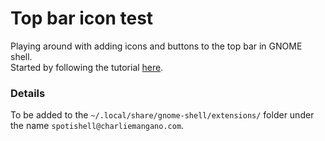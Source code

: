 # Top bar icon test

Playing around with adding icons and buttons to the top bar in GNOME shell.  
Started by following the tutorial [here](https://www.codeproject.com/Articles/5271677/How-to-Create-A-GNOME-Extension).

### Details
To be added to the `~/.local/share/gnome-shell/extensions/` folder under the name `spotishell@charliemangano.com`.

